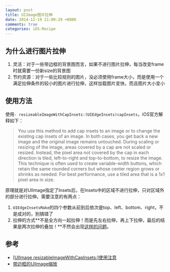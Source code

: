 ```yaml
---
layout: post
title: UIImage图片拉伸
date: 2014-12-19 21:09:29 +0800
comments: true
categories: iOS-Recipe
---
```


## 为什么进行图片拉伸

1. 灵活：对于一些带边框的背景图而言，如果不进行图片拉伸，每当改变frame时就需要一份新size的背景图
2. 节约资源：对于一些比较规则的图片，没必须使用frame大小，而是使用一个满足拉伸条件的较小的图片进行拉伸，这样加载图片变快，而且图片大小变小

## 使用方法

使用`- resizeableImageWithCapInsets:(UIEdgeInsets)capInsets`，iOS官方解释如下：

> You use this method to add cap insets to an image or to change the existing cap insets of an image. In both cases, you get back a new image and the original image remains untouched.
During scaling or resizing of the image, areas covered by a cap are not scaled or resized. Instead, the pixel area not covered by the cap in each direction is tiled, left-to-right and top-to-bottom, to resize the image. This technique is often used to create variable-width buttons, which retain the same rounded corners but whose center region grows or shrinks as needed. For best performance, use a tiled area that is a 1x1 pixel area in size.

原理就是对UIImage指定了Insets后，在Insets中的区域不进行拉伸，只对区域外的部分进行拉伸。需要注意的有两点：

1. `UIEdgeInsetsMake`的四个参数从前到后依次是top、left、bottom、right，不是成对的，别搞错了
2. 拉伸的方式**不是全方向一起拉伸！而是先左右拉伸，再上下拉伸，最后的结果是两次拉伸的叠加！**不然会出现[这样的问题](http://stackoverflow.com/questions/18605514/how-to-use-uiimage-resizableimagewithcapinsets)。

## 参考

- [[UIImage resizableImageWithCapInsets:]使用注意](http://www.cnblogs.com/scorpiozj/p/3302270.html)
- [带边框的UIImage缩放](http://onevcat.com/2011/12/uiimage/)
